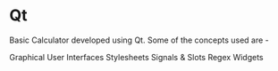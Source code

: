 # Qt

Basic Calculator developed using Qt. Some of the concepts used are -

Graphical User Interfaces
Stylesheets
Signals & Slots
Regex
Widgets

 
